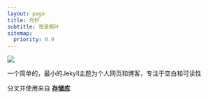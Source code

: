 ```yaml
---
layout: page
title: 你好
subtitle: 我是枫叶
sitemap:
  priority: 0.9
---
```


<img src="{{ '/assets/img/fengye.jpg' | prepend: site.baseurl }}" id="about-img">

<div id="describe-text">
	<p>一个简单的，最小的Jekyll主题为个人网页和博客，专注于空白和可读性</p>
	<p>分叉并使用来自  <strong> <a href="https://github.com/knhash/Pudhina"> 存储库</a> </strong></p>
</div>